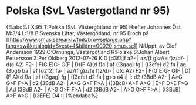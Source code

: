 # Polska (SvL Vastergotland nr 95)

{%abc%}
X:95
T:Polska (SvL Västergötland nr 95)
H:efter Johannes Öst
M:3/4
L:1/8
B:Svenska Låtar, Västergötland, nr 95
B:och på [[http://www.smus.se/earkiv/fmk/browselarge.php?lang=sw&katalogid=Svest+4&bildnr=00020|smus.se]]
N:Uppt. av Olof Andersson 1929
O:Ornunga, Västergötland
R:Polska
S:Johan Albert Pettersson
Z:Per Oldberg 2012-07-26
K:D
[d3f3]f a2- | az/(f g)z/(e f)z/d/- | d(c A2) F2- | F(G E)G- G(F | 
D)(F A)(d f)a | af ((3gag) fg | ((3efe) d2 fa | ag (3bgb ba | 
af [d2f2] fa- | az/(f g)z/(e f)z/d/- | d(c A2) F2- | F(G E)G- G(F |
D)(F A)(d f)a | af ((3gag) fg | ((3efe) d2 fa | g>b a4 :| 
|: d2 (3BdB A2- | A>G G>F F>A | d2 (3BdB A2- | A>G G>F F>A | 
((3BcB) A>F A>G | E>F D>E F>G | Ad (3BdB A2- | A>G G>F F>A | 
d2 (3BdB A2- | A>G G>F F>A | ((3BcB) A>F A>G | ((3EFE) D4 :| 
{%endabc%}
